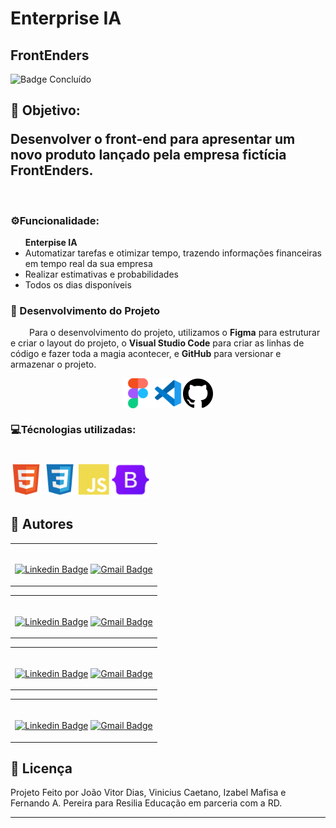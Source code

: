 # Enterprise IA

## FrontEnders

![Badge Concluído](http://img.shields.io/static/v1?label=STATUS&message=CONCLUÍDO&color=GREEN&style=for-the-badge)

## <p>🎯 Objetivo:</p> Desenvolver o front-end para apresentar um novo produto lançado pela empresa fictícia FrontEnders.

​

### <p>⚙️Funcionalidade:</p>

<ul><b>Enterpise IA</b>

<li>Automatizar tarefas e otimizar tempo, trazendo informações financeiras em tempo real da sua empresa</li>

<li>Realizar estimativas e probabilidades</li>

<li>Todos os dias disponíveis</li>

</ul>

### 📓 Desenvolvimento do Projeto
<p> <span style="margin-left: 30px;"> Para o desenvolvimento do projeto, utilizamos o <strong>Figma</strong> para estruturar e criar o layout do projeto, o <strong>Visual Studio Code</strong> para criar as linhas de código e fazer toda a magia acontecer, e <strong>GitHub</strong> para versionar e armazenar o projeto.
</p>
<div style='display: flex; justify-content: center;'>
    <img src="assets\img\figma_logo_icon_170157.png">
    <img src="assets\img\file_type_vscode_icon_130084.png">
    <img src="assets\img\github-logo_icon-icons.com_73546.png">
</div>



### <p>💻Técnologias utilizadas:</p>
<div style="display: inline_block"><br>

<img align="center" alt="Joao-HTML" height="50" width="50" src="https://raw.githubusercontent.com/devicons/devicon/master/icons/html5/html5-original.svg">

 <img align="center" alt="Joao-CSS" height="50" width="50" src="https://raw.githubusercontent.com/devicons/devicon/master/icons/css3/css3-original.svg">

 <img align="center" alt="Joao-Js" height="50" width="50" src="https://raw.githubusercontent.com/devicons/devicon/master/icons/javascript/javascript-plain.svg">

 <img align="center" alt="Joao-Bootstrap" height="60" width="60" src="https://raw.githubusercontent.com/devicons/devicon/master/icons/bootstrap/bootstrap-original.svg">

</div>

## 🦸 Autores

<table>
<tr>
<td>

<br>

[![Linkedin Badge](https://img.shields.io/badge/-Joao-blue?style=flat-square&logo=Linkedin&logoColor=white&link=https://www.linkedin.com/in/joaovitorevora/)](https://www.linkedin.com/in/joaovitorevora/) 
[![Gmail Badge](https://img.shields.io/badge/-joaovitorevora@gmail.com-c14438?style=flat-square&logo=Gmail&logoColor=white&link=mailto:joaovitorevora@gmail.com)](mailto:joaovitorevora@gmail.com)

</table>
<table>
  <tr>
  <td>
<br>
    
  [![Linkedin Badge](https://img.shields.io/badge/-Vinicius-blue?style=flat-square&logo=Linkedin&logoColor=white&link=https://www.linkedin.com/in/viniicaetano/)](https://www.linkedin.com/in/viniicaetano/) 
[![Gmail Badge](https://img.shields.io/badge/-joaovitorevora@gmail.com-c14438?style=flat-square&logo=Gmail&logoColor=white&link=mailto:joaovitorevora@gmail.com)](mailto:joaovitorevora@gmail.com)

</td>
</td>
</tr>
</table>

<table>
<tr>
<td>

<br>
  
[![Linkedin Badge](https://img.shields.io/badge/-Izabel-blue?style=flat-square&logo=Linkedin&logoColor=white&link=https://www.linkedin.com/in/izabel-mafisa-6aa13722b/)](https://www.linkedin.com/in/izabel-mafisa-6aa13722b/) 
[![Gmail Badge](https://img.shields.io/badge/-joaovitorevora@gmail.com-c14438?style=flat-square&logo=Gmail&logoColor=white&link=mailto:joaovitorevora@gmail.com)](mailto:joaovitorevora@gmail.com)

</table>

<table>
<tr>
<td>

<br>

[![Linkedin Badge](https://img.shields.io/badge/-Fernando-blue?style=flat-square&logo=Linkedin&logoColor=white&link=https://https://www.linkedin.com/in/fernando-agostinho-pereira-b76399189/)](https://www.linkedin.com/in/fernando-agostinho-pereira-b76399189/) 
[![Gmail Badge](https://img.shields.io/badge/-joaovitorevora@gmail.com-c14438?style=flat-square&logo=Gmail&logoColor=white&link=mailto:joaovitorevora@gmail.com)](mailto:joaovitorevora@gmail.com)

</table>


## 📝 Licença

Projeto Feito por João Vitor Dias, Vinicius Caetano, Izabel Mafisa e Fernando A. Pereira para Resilia Educação em parceria com a RD.

---
